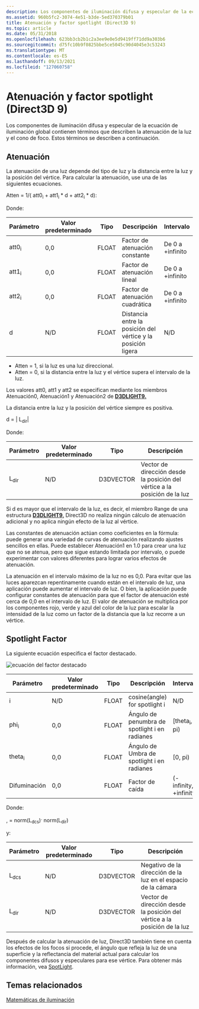 ```yaml
---
description: Los componentes de iluminación difusa y especular de la ecuación de iluminación global contienen términos que describen la atenuación de la luz y el cono de foco. Estos términos se describen a continuación.
ms.assetid: 960b5fc2-3074-4e51-b3de-5ed370379b01
title: Atenuación y factor spotlight (Direct3D 9)
ms.topic: article
ms.date: 05/31/2018
ms.openlocfilehash: 623bb3cb2b1c2a3ee9e0e5d9419ff71dd9a303b6
ms.sourcegitcommit: d75fc10b9f0825bbe5ce5045c90d4045e3c53243
ms.translationtype: MT
ms.contentlocale: es-ES
ms.lasthandoff: 09/13/2021
ms.locfileid: "127060758"
---
```

# <a name="attenuation-and-spotlight-factor-direct3d-9"></a>Atenuación y factor spotlight (Direct3D 9)

Los componentes de iluminación difusa y especular de la ecuación de iluminación global contienen términos que describen la atenuación de la luz y el cono de foco. Estos términos se describen a continuación.

## <a name="attenuation"></a>Atenuación

La atenuación de una luz depende del tipo de luz y la distancia entre la luz y la posición del vértice. Para calcular la atenuación, use una de las siguientes ecuaciones.

Atten = 1/( att0<sub>i</sub> + att1<sub>i</sub> \* d + att2<sub>i</sub> \* d):

Donde:



| Parámetro        | Valor predeterminado | Tipo  | Descripción                                     | Intervalo          |
|------------------|---------------|-------|-------------------------------------------------|----------------|
| att0<sub>i</sub> | 0,0           | FLOAT | Factor de atenuación constante                     | De 0 a +infinito |
| att1<sub>i</sub> | 0,0           | FLOAT | Factor de atenuación lineal                       | De 0 a +infinito |
| att2<sub>i</sub> | 0,0           | FLOAT | Factor de atenuación cuadrática                    | De 0 a +infinito |
| d                | N/D           | FLOAT | Distancia entre la posición del vértice y la posición ligera | N/D            |



 

-   Atten = 1, si la luz es una luz direccional.
-   Atten = 0, si la distancia entre la luz y el vértice supera el intervalo de la luz.

Los valores att0, att1 y att2 se especifican mediante los miembros Atenuación0, Atenuación1 y Atenuación2 de [**D3DLIGHT9.**](d3dlight9.md)

La distancia entre la luz y la posición del vértice siempre es positiva.

d = \| L<sub>dir</sub>\|

Donde:



| Parámetro       | Valor predeterminado | Tipo      | Descripción                                                 |
|-----------------|---------------|-----------|-------------------------------------------------------------|
| L<sub>dir</sub> | N/D           | D3DVECTOR | Vector de dirección desde la posición del vértice a la posición de la luz |



 

Si d es mayor que el intervalo de la luz, es decir, el miembro Range de una estructura [**D3DLIGHT9,**](d3dlight9.md) Direct3D no realiza ningún cálculo de atenuación adicional y no aplica ningún efecto de la luz al vértice.

Las constantes de atenuación actúan como coeficientes en la fórmula: puede generar una variedad de curvas de atenuación realizando ajustes sencillos en ellas. Puede establecer Atenuación1 en 1.0 para crear una luz que no se atenua, pero que sigue estando limitada por intervalo, o puede experimentar con valores diferentes para lograr varios efectos de atenuación.

La atenuación en el intervalo máximo de la luz no es 0,0. Para evitar que las luces aparezcan repentinamente cuando están en el intervalo de luz, una aplicación puede aumentar el intervalo de luz. O bien, la aplicación puede configurar constantes de atenuación para que el factor de atenuación esté cerca de 0,0 en el intervalo de luz. El valor de atenuación se multiplica por los componentes rojo, verde y azul del color de la luz para escalar la intensidad de la luz como un factor de la distancia que la luz recorre a un vértice.

## <a name="spotlight-factor"></a>Spotlight Factor

La siguiente ecuación especifica el factor destacado.

![ecuación del factor destacado](images/dx8light9.png)



| Parámetro         | Valor predeterminado | Tipo  | Descripción                              | Intervalo                    |
|-------------------|---------------|-------|------------------------------------------|--------------------------|
| i<sub></sub>   | N/D           | FLOAT | cosine(angle) for spotlight i            | N/D                      |
| phi<sub>i</sub>   | 0,0           | FLOAT | Ángulo de penumbra de spotlight i en radianes | \[theta<sub>i</sub>, pi) |
| theta<sub>i</sub> | 0,0           | FLOAT | Ángulo de Umbra de spotlight i en radianes    | \[0, pi)                 |
| Difuminación           | 0,0           | FLOAT | Factor de caída                           | (-infinity, +infinity)   |



 

Donde:

, = norm(L<sub>dcs</sub>)<sup>.</sup> norm(L<sub>dir</sub>)

y:



| Parámetro       | Valor predeterminado | Tipo      | Descripción                                                 |
|-----------------|---------------|-----------|-------------------------------------------------------------|
| L<sub>dcs</sub> | N/D           | D3DVECTOR | Negativo de la dirección de la luz en el espacio de la cámara         |
| L<sub>dir</sub> | N/D           | D3DVECTOR | Vector de dirección desde la posición del vértice a la posición de la luz |



 

Después de calcular la atenuación de luz, Direct3D también tiene en cuenta los efectos de los focos si procede, el ángulo que refleja la luz de una superficie y la reflectancia del material actual para calcular los componentes difusos y especulares para ese vértice. Para obtener más información, vea [SpotLight](light-types.md).

## <a name="related-topics"></a>Temas relacionados

<dl> <dt>

[Matemáticas de iluminación](mathematics-of-lighting.md)
</dt> </dl>

 

 



